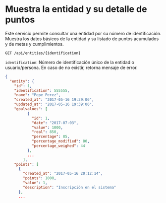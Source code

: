 # Muestra la entidad y su detalle de puntos

Este servicio permite consultar una entidad por su número de identificación.
Muestra los datos básicos de la entidad y su listado de puntos acumulados y de metas y cumplimientos.

`GET /api/entities/{identification}`

`identification`: Número de identificación único de la entidad o usuario/persona. En caso de no existir, retorna mensaje de error.

```json
{
  "entity": {
    "id": 1,
    "identification": 555555,
    "name": "Pepe Perez",
    "created_at": "2017-05-16 19:39:06",
    "updated_at": "2017-05-16 19:39:06",
    "goalvalues": [
          {
            "id": 1,
            "date": "2017-07-03",
            "value": 1000,
            "real": 850,
            "percentage": 85,
            "percentage_modified": 80,
            "percentage_weighed": 44
          },
          ...
        ],
    "points": [
      {
        "created_at": "2017-05-16 20:12:14",
        "points": 1000,
        "value": 1,
        "description": "Inscripción en el sistema"
      },
      ...
```